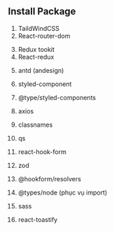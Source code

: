 ## Install Package
1. TaildWindCSS
2. React-router-dom

<!-- Redux -->
3. Redux tookit
4. React-redux

<!-- antd -->
5. antd (andesign)

<!-- Styled-component -->
6. styled-component
7. @type/styled-components

8. axios

9. classnames
10. qs

<!-- Form -->
11. react-hook-form
12. zod
13. @hookform/resolvers

14. @types/node (phục vụ import)

15. sass


16. react-toastify